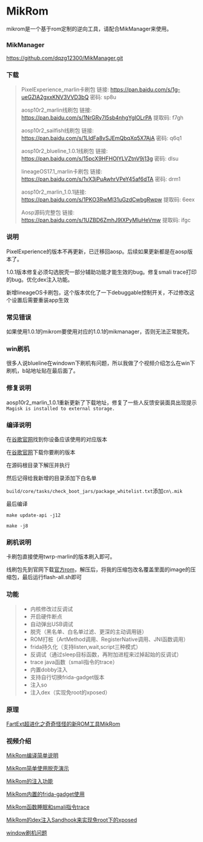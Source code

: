 # MikRom

mikrom是一个基于rom定制的逆向工具，请配合MikManager来使用。

### MikManager

https://github.com/dqzg12300/MikManager.git

### 下载

> PixelExperience_marlin卡刷包 链接: https://pan.baidu.com/s/1g-ueGZIA2gxxKNV3VVD3bQ  密码: sp8u
>
> aosp10r2_marlin线刷包 链接: https://pan.baidu.com/s/1NrGRy7l5sb4nhgYgIOLrPA 提取码: f7gh 
>
> aosp10r2_sailfish线刷包 链接: https://pan.baidu.com/s/1LIdFa8vSJEmQbqXq5X7AjA  密码: q6q1
>
> aosp10r2_blueline_1.0.1线刷包 链接: https://pan.baidu.com/s/15pcX9HFHOIYLVZtnV9j13g  密码: dlsu
>
> lineageOS17.1_marlin卡刷包 链接: https://pan.baidu.com/s/1vX3jPuAwhrVPeY45af6dTA  密码: drm1
>
> aosp10r2_marlin_1.0.1链接: https://pan.baidu.com/s/1PKO3RwMl31uGzdCwbgRwpw 提取码: 6eex
>
> Aosp源码完整包 链接: https://pan.baidu.com/s/1UZBD6ZmhJ9IXPyMluHeVmw 提取码: ifgc 

### 说明

PixelExperience的版本不再更新，已迁移回aosp。后续如果更新都是在aosp版本了。

1.0.1版本修复必须勾选脱壳一部分辅助功能才能生效的bug。修复smali trace打印的bug。优化dex注入功能。

新增lineageOS卡刷包，这个版本优化了一下debuggable控制开关，不过修改这个设置后需要重装app生效

### 常见错误

如果使用1.0.1的mikrom要使用对应的1.0.1的mikmanager，否则无法正常脱壳。 

### win刷机

很多人说blueline在windown下刷机有问题，所以我做了个视频介绍怎么在win下刷机，b站地址贴在最后面了。

### 修复说明

aosp10r2_marlin_1.0.1重新更新了下载地址，修复了一些人反馈安装面具出现提示`Magisk is installed to external storage.`

### 编译说明

在[谷歌官网](https://source.android.com/setup/start/build-numbers?hl=zh-cn)找到你设备应该使用的对应版本

在[谷歌官网](https://developers.google.com/android/images#bullhead)下载你要刷的版本

在源码根目录下解压并执行

然后记得给我新增的目录添加下白名单

`build/core/tasks/check_boot_jars/package_whitelist.txt`添加`cn\.mik`

最后编译

`make update-api -j12`

`make -j8`

### 刷机说明

卡刷包直接使用twrp-marlin的版本刷入即可。

线刷包先到官网下载[官方rom](https://dl.google.com/dl/android/aosp/marlin-qp1a.190711.020-factory-2db5273a.zip)，解压后，将我的压缩包改名覆盖里面的image的压缩包，最后运行flash-all.sh即可

### 功能

> * 内核修改过反调试
> * 开启硬件断点
> * 自动弹出USB调试
> * 脱壳（黑名单、白名单过滤、更深的主动调用链）
> * ROM打桩（ArtMethod调用、RegisterNative调用、JNI函数调用）
> * frida持久化（支持listen,wait,script三种模式）
> * 反调试（通过sleep目标函数，再附加进程来过掉起始的反调试）
> * trace java函数（smali指令的trace）
> * 内置dobby注入
> * 支持自行切换frida-gadget版本
> * 注入so
> * 注入dex（实现免root的xposed）

### 原理

[FartExt超进化之奇奇怪怪的新ROM工具MikRom](https://bbs.pediy.com/thread-271358.htm)

### 视频介绍

[MikRom编译简单说明](https://www.bilibili.com/video/BV1fY411J7vp/)

[MikRom简单使用脱壳演示](https://www.bilibili.com/video/BV1vb4y1x73Q?spm_id_from=333.999.0.0)

[MikRom的注入功能](https://www.bilibili.com/video/BV1tL411N7w1?spm_id_from=333.999.0.0)

[MikRom内置的frida-gadget使用](https://www.bilibili.com/video/BV1RS4y137p1/)

[MikRom函数睡眠和smali指令trace](https://www.bilibili.com/video/BV11r4y1i7cy/)

[MikRom的dex注入Sandhook来实现免root下的xposed](https://www.bilibili.com/video/BV1k34y1t7Q3/)

[window刷机问题](https://www.bilibili.com/video/BV1id4y1F7GS/)
